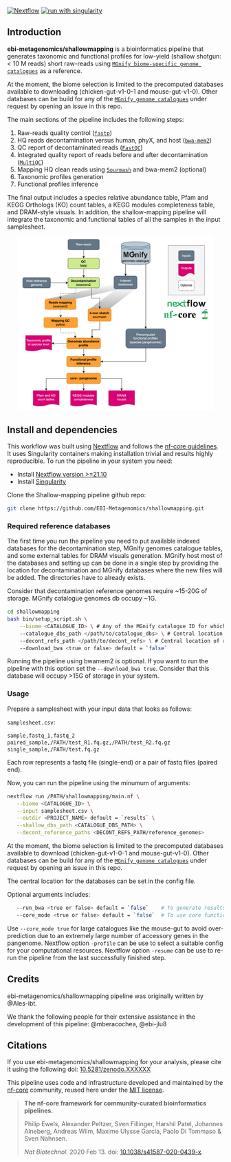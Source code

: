 [![Nextflow](https://img.shields.io/badge/nextflow%20DSL2-%E2%89%A523.04.0-23aa62.svg)](https://www.nextflow.io/)
[![run with singularity](https://img.shields.io/badge/run%20with-singularity-1d355c.svg?labelColor=000000)](https://sylabs.io/docs/)

## Introduction

**ebi-metagenomics/shallowmapping** is a bioinformatics pipeline that generates taxonomic and functional profiles for low-yield (shallow shotgun: < 10 M reads) short raw-reads using [`MGnify biome-specific genome catalogues`](https://www.ebi.ac.uk/metagenomics/browse/genomes) as a reference. 

At the moment, the biome selection is limited to the precomputed databases available to downloading (chicken-gut-v1-0-1 and mouse-gut-v1-0). Other databases can be build for any of the [`MGnify genome catalogues`](https://www.ebi.ac.uk/metagenomics/browse/genomes) under request by opening an issue in this repo.

The main sections of the pipeline includes the following steps:
1. Raw-reads quality control ([`fastp`](https://github.com/OpenGene/fastp))
2. HQ reads decontamination versus human, phyX, and host ([`bwa-mem2`](https://github.com/bwa-mem2/bwa-mem2))
3. QC report of decontaminated reads ([`FastQC`](https://www.bioinformatics.babraham.ac.uk/projects/fastqc/))
4. Integrated quality report of reads before and after decontamination ([`MultiQC`](http://multiqc.info/))
5. Mapping HQ clean reads using [`Sourmash`](https://github.com/sourmash-bio/sourmash) and bwa-mem2 (optional)
6. Taxonomic profiles generation
7. Functional profiles inference

The final output includes a species relative abundance table, Pfam and KEGG Orthologs (KO) count tables, a KEGG modules completeness table, and DRAM-style visuals. In addition, the shallow-mapping pipeline will integrate the taxonomic and functional tables of all the samples in the input samplesheet.

<p align="center" width="100%">
   <img src="images/workflow.png" width="90%"/>
</p>


## Install and dependencies

This workflow was built using [Nextflow](https://www.nextflow.io/) and follows the [nf-core guidelines](https://nf-co.re/docs/contributing/guidelines). It uses Singularity containers making installation trivial and results highly reproducible. To run the pipeline in your system you need:

- Install [Nextflow version >=21.10](https://www.nextflow.io/docs/latest/getstarted.html#installation)
- Install [Singularity](https://github.com/apptainer/singularity/blob/master/INSTALL.md)

Clone the Shallow-mapping pipeline github repo:

```bash
git clone https://github.com/EBI-Metagenomics/shallowmapping.git
```


### Required reference databases

The first time you run the pipeline you need to put available indexed databases for the decontamination step, MGnify genomes catalogue tables, and some external tables for DRAM visuals generation. MGnify host most of the databases and setting up can be done in a single step by providing the location for decontamination and MGnify databases where the new files will be added. The directories have to already exists.

Consider that decontamination reference genomes require ~15-20G of storage. 
MGnify catalogue genomes db occupy ~1G.

```bash
cd shallowmapping
bash bin/setup_script.sh \
    --biome <CATALOGUE_ID> \ # Any of the MGnify catalogue ID for which databases are available
    --catalogue_dbs_path </path/to/catalogue_dbs> \ # Central location of shallow-mapping dbs. A directory with the biome name will be created
    --decont_refs_path </path/to/decont_refs> \ # Central location of reference genomes for decontamination. Other bwamem2 databases can exist there
    --download_bwa <true or false> default = `false`
```

Running the pipeline using bwamem2 is optional. If you want to run the pipeline with this option set the `--download_bwa true`. Consider that this database will occupy >15G of storage in your system.


### Usage

Prepare a samplesheet with your input data that looks as follows:

`samplesheet.csv`:

```csv
sample,fastq_1,fastq_2
paired_sample,/PATH/test_R1.fq.gz,/PATH/test_R2.fq.gz
single_sample,/PATH/test.fq.gz
```

Each row represents a fastq file (single-end) or a pair of fastq files (paired end).

Now, you can run the pipeline using the minumum of arguments:

```bash
nextflow run /PATH/shallowmapping/main.nf \
   --biome <CATALOGUE_ID> \
   --input samplesheet.csv \
   --outdir <PROJECT_NAME> default = `results` \
   --shallow_dbs_path <CATALOGUE_DBS_PATH> \
   --decont_reference_paths <DECONT_REFS_PATH/reference_genomes>
```

At the moment, the biome selection is limited to the precomputed databases available to download (chicken-gut-v1-0-1 and mouse-gut-v1-0). Other databases can be build for any of the [`MGnify genome catalogues`](https://www.ebi.ac.uk/metagenomics/browse/genomes) under request by opening an issue in this repo.

The central location for the databases can be set in the config file.


Optional arguments includes:
```bash
   --run_bwa <true or false> default = `false`    # To generate results using bwamem2 besides sourmash
   --core_mode <true or false> default = `false`  # To use core functions instead of pangenome functions
```

Use `--core_mode true` for large catalogues like the mouse-gut to avoid over-prediction due to an extremely large number of accessory genes in the pangenome.
Nextflow option `-profile` can be use to select a suitable config for your computational resources.
Nextflow option `-resume` can be use to re-run the pipeline from the last successfully finished step. 


## Credits

ebi-metagenomics/shallowmapping pipeline was originally written by @Ales-ibt.

We thank the following people for their extensive assistance in the development of this pipeline:
@mberacochea, @ebi-jlu8


## Citations

If you use  ebi-metagenomics/shallowmapping for your analysis, please cite it using the following doi: [10.5281/zenodo.XXXXXX](https://doi.org/10.5281/zenodo.XXXXXX)

This pipeline uses code and infrastructure developed and maintained by the [nf-core](https://nf-co.re) community, reused here under the [MIT license](https://github.com/nf-core/tools/blob/master/LICENSE).

> **The nf-core framework for community-curated bioinformatics pipelines.**
>
> Philip Ewels, Alexander Peltzer, Sven Fillinger, Harshil Patel, Johannes Alneberg, Andreas Wilm, Maxime Ulysse Garcia, Paolo Di Tommaso & Sven Nahnsen.
>
> _Nat Biotechnol._ 2020 Feb 13. doi: [10.1038/s41587-020-0439-x](https://dx.doi.org/10.1038/s41587-020-0439-x).
